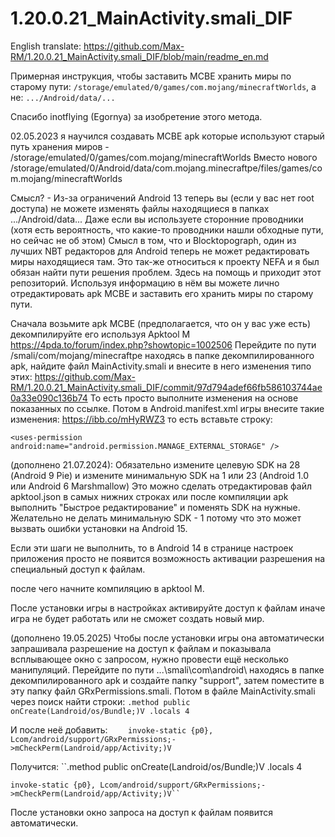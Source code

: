 # 1.20.0.21_MainActivity.smali_DIF

English translate: https://github.com/Max-RM/1.20.0.21_MainActivity.smali_DIF/blob/main/readme_en.md

Примерная инструкция, чтобы заставить MCBE хранить миры по старому пути: ``/storage/emulated/0/games/com.mojang/minecraftWorlds``, 
а не:
``.../Android/data/...``

Спасибо inotflying (Egornya) за изобретение этого метода.

02.05.2023 я научился создавать MCBE apk которые используют старый путь хранения миров - /storage/emulated/0/games/com.mojang/minecraftWorlds
Вместо нового /storage/emulated/0/Android/data/com.mojang.minecraftpe/files/games/com.mojang/minecraftWorlds

Смысл? - Из-за ограничений Android 13 теперь вы (если у вас нет root доступа) не можете изменять файлы находящиеся в папках  .../Android/data... Даже если вы используете сторонние проводники (хотя есть вероятность, что какие-то проводники нашли обходные пути, но сейчас не об этом)
Смысл в том, что и Blocktopograph, один из лучших NBT редакторов для Android теперь не может редактировать миры находящиеся там. Это так-же относиться к проекту NEFA и я был обязан найти пути решения проблем.
Здесь на помощь и приходит этот репозиторий. Используя информацию в нëм вы можете лично отредактировать apk MCBE и заставить его хранить миры по старому пути.

Сначала возьмите apk MCBE (предполагается, что он у вас уже есть) декомпилируйте его используя Apktool M https://4pda.to/forum/index.php?showtopic=1002506
Перейдите по пути /smali/com/mojang/minecraftpe находясь в папке декомпилированного apk, найдите файл  MainActivity.smali и внесите в него изменения типо этих: https://github.com/Max-RM/1.20.0.21_MainActivity.smali_DIF/commit/97d794adef66fb586103744ae0a33e090c136b74
То есть просто выполните изменения на основе показанных по ссылке.
Потом в Android.manifest.xml игры внесите такие изменения: https://ibb.co/mHyRWZ3 то есть вставьте строку: 

``<uses-permission 
    	android:name="android.permission.MANAGE_EXTERNAL_STORAGE" />``

(дополнено 21.07.2024):
Обязательно измените целевую SDK на 28 (Android 9 Pie)
и измените минимальную SDK на 1 или 23 (Android 1.0 или Android 6 Marshmallow)
Это можно сделать отредактировав файл apktool.json в самых нижних строках или после компиляции apk выполнить "Быстрое редактирование" и поменять SDK на нужные. Желательно не делать минимальную SDK - 1 потому что это может вызвать ошибки установки на Android 15.

Если эти шаги не выполнить, то в Android 14 в странице настроек приложения просто не появится возможность активации разрешения на специальный доступ к файлам.

после чего начните компиляцию в apktool M.

После установки игры в настройках активируйте доступ к файлам иначе игра не будет работать или не сможет создать новый мир.

(дополнено 19.05.2025)
Чтобы после установки игры она автоматически запрашивала разрешение на доступ к файлам и показывала всплывающее окно с запросом, нужно провести ещё несколько манипуляций. Перейдите по пути ...\smali\com\android\ находясь в папке декомпилированного apk и создайте папку "support", затем поместите в эту папку файл GRxPermissions.smali.
Потом в файле MainActivity.smali через поиск найти строки:
``.method public onCreate(Landroid/os/Bundle;)V
    .locals 4``

И после неё добавить:
``    invoke-static {p0}, Lcom/android/support/GRxPermissions;->mCheckPerm(Landroid/app/Activity;)V``

Получится:
``.method public onCreate(Landroid/os/Bundle;)V
    .locals 4

    invoke-static {p0}, Lcom/android/support/GRxPermissions;->mCheckPerm(Landroid/app/Activity;)V``
После установки окно запроса на доступ к файлам появится автоматически.
